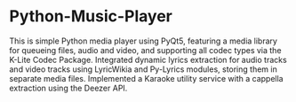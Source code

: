 # Python-Music-Player
This is simple Python media player using PyQt5, featuring a media library for queueing files, audio and video, and supporting all codec types via the K-Lite Codec Package.
Integrated dynamic lyrics extraction for audio tracks and video tracks using LyricWikia and Py-Lyrics modules, storing them in separate media files.
Implemented a Karaoke utility service with a cappella extraction using the Deezer API.
